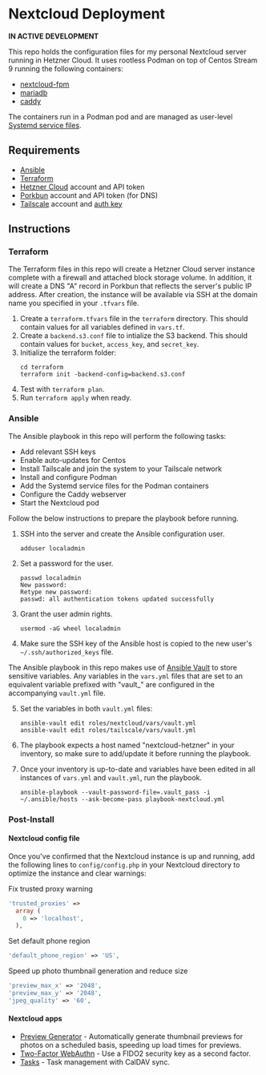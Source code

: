 # Nextcloud Deployment

**IN ACTIVE DEVELOPMENT**

This repo holds the configuration files for my personal Nextcloud server running in Hetzner Cloud. It uses rootless Podman on top of Centos Stream 9 running the following containers:
- [nextcloud-fpm](https://hub.docker.com/_/nextcloud)
- [mariadb](https://hub.docker.com/_/mariadb)
- [caddy](https://hub.docker.com/_/caddy)

The containers run in a Podman pod and are managed as user-level [Systemd service files](https://docs.podman.io/en/latest/markdown/podman-generate-systemd.1.html).

## Requirements

- [Ansible](https://docs.ansible.com)
- [Terraform](https://www.terraform.io)
- [Hetzner Cloud](https://www.hetzner.cloud) account and API token
- [Porkbun](https://porkbun.com) account and API token (for DNS)
- [Tailscale](https://tailscale.com/) account and [auth key](https://tailscale.com/kb/1085/auth-keys/)

## Instructions

### Terraform

The Terraform files in this repo will create a Hetzner Cloud server instance complete with a firewall and attached block storage volume. In addition, it will create a DNS "A" record in Porkbun that reflects the server's public IP address. After creation, the instance will be available via SSH at the domain name you specified in your `.tfvars` file.

1. Create a `terraform.tfvars` file in the `terraform` directory. This should contain values for all variables defined in `vars.tf`.
2. Create a `backend.s3.conf` file to intialize the S3 backend. This should contain values for `bucket`, `access_key`, and `secret_key`.
3. Initialize the terraform folder:  
    ``` shell
    cd terraform
    terraform init -backend-config=backend.s3.conf
4. Test with `terraform plan`.
5. Run `terraform apply` when ready.

### Ansible

The Ansible playbook in this repo will perform the following tasks:
- Add relevant SSH keys
- Enable auto-updates for Centos
- Install Tailscale and join the system to your Tailscale network
- Install and configure Podman
- Add the Systemd service files for the Podman containers
- Configure the Caddy webserver
- Start the Nextcloud pod

Follow the below instructions to prepare the playbook before running.

1. SSH into the server and create the Ansible configuration user.
    ``` shell
    adduser localadmin
    ```

2. Set a password for the user.
    ``` shell
    passwd localadmin
    New password:
    Retype new password:
    passwd: all authentication tokens updated successfully
    ```

3. Grant the user admin rights.
    ``` shell
    usermod -aG wheel localadmin
    ```

4. Make sure the SSH key of the Ansible host is copied to the new user's `~/.ssh/authorized_keys` file.

The Ansible playbook in this repo makes use of [Ansible Vault](https://docs.ansible.com/ansible/latest/vault_guide/index.html) to store sensitive variables. Any variables in the `vars.yml` files that are set to an equivalent variable prefixed with "vault_" are configured in the accompanying `vault.yml` file.

5. Set the  variables in both `vault.yml` files:
    ``` shell
    ansible-vault edit roles/nextcloud/vars/vault.yml
    ansible-vault edit roles/tailscale/vars/vault.yml
    ```

6. The playbook expects a host named "nextcloud-hetzner" in your inventory, so make sure to add/update it before running the playbook.

7. Once your inventory is up-to-date and variables have been edited in all instances of `vars.yml` and `vault.yml`, run the playbook.
    ``` shell
    ansible-playbook --vault-password-file=.vault_pass -i ~/.ansible/hosts --ask-become-pass playbook-nextcloud.yml
    ```

### Post-Install

#### **Nextcloud config file**
Once you've confirmed that the Nextcloud instance is up and running, add the following lines to `config/config.php` in your Nextcloud directory to optimize the instance and clear warnings:

Fix trusted proxy warning
``` php
'trusted_proxies' =>
  array (
    0 => 'localhost',
  ),
```

Set default phone region
``` php
'default_phone_region' => 'US',
```

Speed up photo thumbnail generation and reduce size
``` php
'preview_max_x' => '2048',
'preview_max_y' => '2048',
'jpeg_quality' => '60',
```

#### **Nextcloud apps**
- [Preview Generator](https://apps.nextcloud.com/apps/previewgenerator) - Automatically generate thumbnail previews for photos on a scheduled basis, speeding up load times for previews.
- [Two-Factor WebAuthn](https://apps.nextcloud.com/apps/twofactor_webauthn) - Use a FIDO2 security key as a second factor.
- [Tasks](https://apps.nextcloud.com/apps/tasks) - Task management with CalDAV sync.
